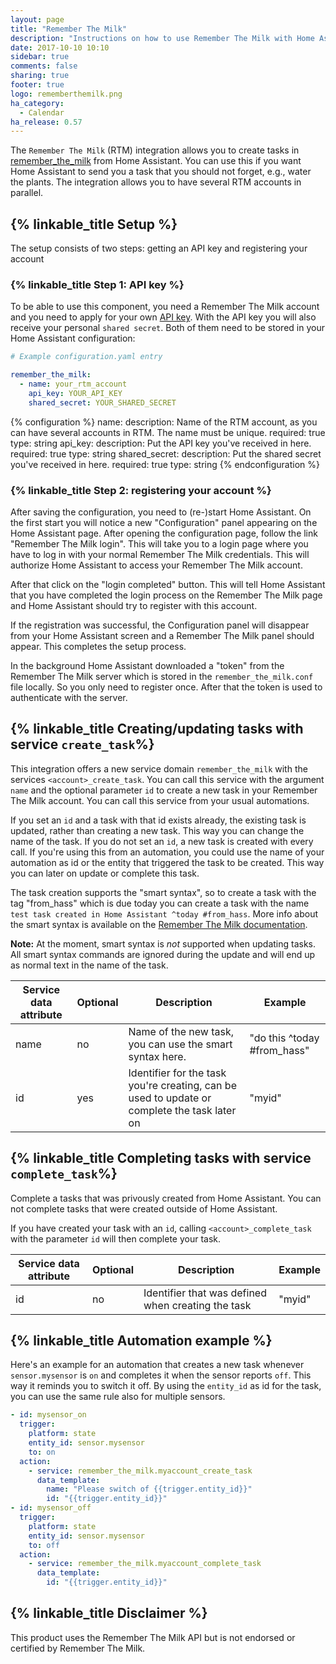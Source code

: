 ```yaml
---
layout: page
title: "Remember The Milk"
description: "Instructions on how to use Remember The Milk with Home Assistant."
date: 2017-10-10 10:10
sidebar: true
comments: false
sharing: true
footer: true
logo: rememberthemilk.png
ha_category:
  - Calendar
ha_release: 0.57
---
```


The `Remember The Milk` (RTM) integration allows you to create tasks in [remember_the_milk](https://www.rememberthemilk.com) from Home Assistant. You can use this if you want Home Assistant to send you a task that you should not forget, e.g., water the plants. The integration allows you to have several RTM accounts in parallel.

## {% linkable_title Setup %}

The setup consists of two steps: getting an API key and registering your account

### {% linkable_title Step 1: API key %}

To be able to use this component, you need a Remember The Milk account and you need to apply for your own [API key](https://www.rememberthemilk.com/services/api/keys.rtm). With the API key you will also receive your personal `shared secret`. Both of them need to be stored in your Home Assistant configuration:

```yaml
# Example configuration.yaml entry

remember_the_milk:
  - name: your_rtm_account
    api_key: YOUR_API_KEY
    shared_secret: YOUR_SHARED_SECRET

```

{% configuration %}
  name:
    description: Name of the RTM account, as you can have several accounts in RTM. The name must be unique.
    required: true
    type: string
  api_key:
    description: Put the API key you've received in here.
    required: true
    type: string
  shared_secret:
    description: Put the shared secret you've received in here.
    required: true
    type: string
{% endconfiguration %}

### {% linkable_title Step 2: registering your account %}

After saving the configuration, you need to (re-)start Home Assistant. On the first start you will notice a new "Configuration" panel appearing on the Home Assistant page. After opening the configuration page, follow the link "Remember The Milk login". This will take you to a login page where you have to log in with your normal Remember The Milk credentials. This will authorize Home Assistant to access your Remember The Milk account.

After that click on the "login completed" button. This will tell Home Assistant that you have completed the login process on the Remember The Milk page and Home Assistant should try to register with this account.

If the registration was successful, the Configuration panel will disappear from your Home Assistant screen and a Remember The Milk panel should appear. This completes the setup process.

In the background Home Assistant downloaded a "token" from the Remember The Milk server which is stored in the `remember_the_milk.conf` file locally. So you only need to register once. After that the token is used to authenticate with the server.

## {% linkable_title Creating/updating tasks with service ```create_task```%}

This integration offers a new service domain ```remember_the_milk``` with the services ```<account>_create_task```. You can call this service with the argument ```name``` and the optional parameter ```id``` to create a new task in your Remember The Milk account. You can call this service from your usual automations.

If you set an ```id``` and a task with that id exists already, the existing task is updated, rather than creating a new task. This way you can change the name of the task. If you do not set an ```id```, a new task is created with every call. If you're using this from an automation, you could use the name of your automation as id or the entity that triggered the task to be created. This way you can later on update or complete this task.

The task creation supports the "smart syntax", so to create a task with the tag "from_hass" which is due today you can create a task with the name ```test task created in Home Assistant ^today #from_hass```. More info about the smart syntax is available on the [Remember The Milk documentation](https://www.rememberthemilk.com/help/answer/basics-smartadd-howdoiuse).

**Note:**
At the moment, smart syntax is *not* supported when updating tasks. All smart syntax commands are ignored during the update and will end up as normal text in the name of the task.

|Service data attribute | Optional | Description | Example |
|-----------------------|----------|-------------|---------|
| name | no  | Name of the new task, you can use the smart syntax here. | "do this ^today #from_hass" |
| id   | yes | Identifier for the task you're creating, can be used to update or complete the task later on | "myid" |

## {% linkable_title Completing tasks with service  ```complete_task```%}

Complete a tasks that was privously created from Home Assistant. You can not complete tasks that were created outside of Home Assistant.

If you have created your task with an ```id```, calling ```<account>_complete_task``` with the parameter ```id``` will then complete your task.

|Service data attribute | Optional | Description | Example |
|-----------------------|----------|-------------|---------|
| id | no | Identifier that was defined when creating the task | "myid" |

## {% linkable_title Automation example %}

Here's an example for an automation that creates a new task whenever ```sensor.mysensor``` is ```on``` and completes it when the sensor reports ```off```. This way it reminds you to switch it off. By using the ```entity_id``` as id for the task, you can use the same rule also for multiple sensors.

```yaml
- id: mysensor_on
  trigger:
    platform: state
    entity_id: sensor.mysensor
    to: on
  action:
    - service: remember_the_milk.myaccount_create_task
      data_template:
        name: "Please switch of {{trigger.entity_id}}"
        id: "{{trigger.entity_id}}"
- id: mysensor_off
  trigger:
    platform: state
    entity_id: sensor.mysensor
    to: off
  action:
    - service: remember_the_milk.myaccount_complete_task
      data_template:
        id: "{{trigger.entity_id}}"

```

## {% linkable_title Disclaimer %}

This product uses the Remember The Milk API but is not endorsed or certified by Remember The Milk.
